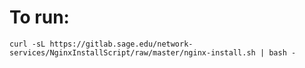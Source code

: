 # To run:

```shell
curl -sL https://gitlab.sage.edu/network-services/NginxInstallScript/raw/master/nginx-install.sh | bash -
```
